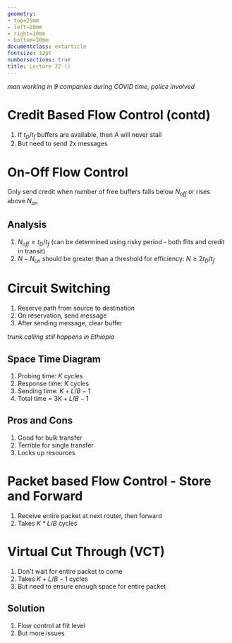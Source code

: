 ```yaml
---
geometry:
- top=25mm
- left=20mm
- right=20mm
- bottom=30mm
documentclass: extarticle
fontsize: 12pt
numbersections: true
title: Lecture 22 ()
--- 
```


*man working in 9 companies during COVID time, police involved*

# Credit Based Flow Control (contd)
1. If $t_D / t_f$ buffers are available, then A will never stall
1. But need to send 2x messages

# On-Off Flow Control
Only send credit when number of free buffers falls below $N_{off}$ or rises above $N_{on}$

## Analysis
1. $N_{off} \geq t_D / t_f$ (can be determined using risky period - both flits and credit in transit)
1. $N - N_{on}$ should be greater than a threshold for efficiency: $N \geq 2t_D / t_f$

# Circuit Switching
1. Reserve path from source to destination
1. On reservation, send message
1. After sending message, clear buffer

*trunk calling still happens in Ethiopia*

## Space Time Diagram
1. Probing time: $K$ cycles
1. Response time: $K$ cycles
1. Sending time: $K + L/B - 1$
1. Total time = $3K + L/B - 1$

## Pros and Cons
1. Good for bulk transfer
1. Terrible for single transfer
1. Locks up resources

# Packet based Flow Control - Store and Forward
1. Receive entire packet at next router, then forward
1. Takes $K * L/B$ cycles

# Virtual Cut Through (VCT)
1. Don't wait for entire packet to come
1. Takes $K + L/B - 1$ cycles
1. But need to ensure enough space for entire packet

## Solution
1. Flow control at flit level
1. But more issues
